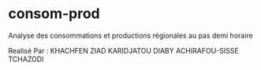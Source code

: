 # consom-prod
Analyse des consommations et productions régionales au pas demi horaire

Realisé Par :  KHACHFEN ZIAD KARIDJATOU DIABY ACHIRAFOU-SISSE TCHAZODI 
